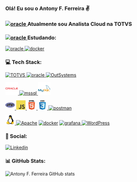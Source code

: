 

### Olá! Eu sou o Antony F. Ferreira  ✌️ 

### <a href="https://www.oracle.com/" target="_blank" rel="noreferrer"> <img src="https://github.com/antonyfferreira/antonyfferreira/assets/51787105/02553540-6fa4-46d7-bc86-a1f2ec33e5ab" alt="oracle" width="30" height="30"/> </a> Atualmente sou Analista Cloud na TOTVS


### <a href="https://www.oracle.com/" target="_blank" rel="noreferrer"> <img src="https://github.com/antonyfferreira/antonyfferreira/assets/51787105/a042740b-1464-4cda-abe1-e1ffce7702bf" alt="oracle" width="30" height="30"/> </a> Estudando: 
<a href="https://www.oracle.com/" target="_blank" rel="noreferrer"> <img src="https://github.com/antonyfferreira/antonyfferreira/assets/51787105/f84e0bd9-cae6-4258-8c18-68f6e973c24f" alt="oracle" width="50" height="50"/> </a>
<a href="https://www.docker.com/" title="docker"><img src="https://github.com/get-icon/geticon/raw/master/icons/docker-icon.svg" alt="docker" width="30" height="30"></a>



### 💻 Tech Stack:

<a href="https://www.totvs.com/" target="_blank" rel="noreferrer"> <img src="https://github.com/antonyfferreira/antonyfferreira/assets/51787105/5c2e0d0d-9bcc-4a5c-9d4e-71eec1dcb28d" alt="TOTVS" width="75" height="30"/> </a>
<a href="https://www.oracle.com/" target="_blank" rel="noreferrer"> <img src="https://github.com/antonyfferreira/antonyfferreira/assets/51787105/2ec47330-4eb1-4d15-92c8-313e3d38c3c7" alt="oracle" width="50" height="50"/> </a>
<a href="https://www.outsystems.com/" target="_blank" rel="noreferrer"> <img src="https://github.com/antonyfferreira/antonyfferreira/assets/51787105/3fbe5a88-6bf9-42f4-a0ed-568bb0ff572b" alt="OutSystems" width="50" height="50"/> </a>


<p align="left"> 
<a href="https://www.oracle.com/" target="_blank" rel="noreferrer"> <img src="https://raw.githubusercontent.com/devicons/devicon/master/icons/oracle/oracle-original.svg" alt="oracle" width="40" height="40"/> </a>
<a href="https://www.microsoft.com/en-us/sql-server" target="_blank" rel="noreferrer"> <img src="https://www.svgrepo.com/show/303229/microsoft-sql-server-logo.svg" alt="mssql" width="40" height="40"/> </a> 
<a href="https://www.mysql.com/" target="_blank" rel="noreferrer"> <img src="https://raw.githubusercontent.com/devicons/devicon/master/icons/mysql/mysql-original-wordmark.svg" alt="mysql" width="40" height="40"/> </a>

<a href="https://www.php.net" target="_blank" rel="noreferrer"> <img src="https://raw.githubusercontent.com/devicons/devicon/master/icons/php/php-original.svg" alt="php" width="30" height="30"/> </a> 
<a href="https://developer.mozilla.org/en-US/docs/Web/JavaScript" target="_blank" rel="noreferrer"> <img src="https://raw.githubusercontent.com/devicons/devicon/master/icons/javascript/javascript-original.svg" alt="javascript" width="30" height="30"/> </a> 
<a href="https://www.w3.org/html/" target="_blank" rel="noreferrer"> <img src="https://raw.githubusercontent.com/devicons/devicon/master/icons/html5/html5-original-wordmark.svg" alt="html5" width="30" height="30"/> </a> 
<a href="https://www.w3schools.com/css/" target="_blank" rel="noreferrer"> <img src="https://raw.githubusercontent.com/devicons/devicon/master/icons/css3/css3-original-wordmark.svg" alt="css3" width="30" height="30"/> </a> 
<a href="https://postman.com" target="_blank" rel="noreferrer"> <img src="https://www.vectorlogo.zone/logos/getpostman/getpostman-icon.svg" alt="postman" width="30" height="30"/> </a> </p>

<a href="https://www.linux.org/" target="_blank" rel="noreferrer"> <img src="https://raw.githubusercontent.com/devicons/devicon/master/icons/linux/linux-original.svg" alt="linux" width="30" height="30"/> </a> 
<a href="https://www.apache.org/" title="Apache"><img src="https://github.com/get-icon/geticon/raw/master/icons/apache.svg" alt="Apache" width="30" height="30"></a>
<a href="https://www.docker.com/" title="docker"><img src="https://github.com/get-icon/geticon/raw/master/icons/docker-icon.svg" alt="docker" width="30" height="30"></a>
<a href="https://grafana.com" target="_blank" rel="noreferrer"> <img src="https://www.vectorlogo.zone/logos/grafana/grafana-icon.svg" alt="grafana" width="30" height="30"/> </a> 
<a href="https://wordpress.org/" title="WordPress"><img src="https://github.com/get-icon/geticon/raw/master/icons/wordpress-icon.svg" alt="WordPress" width="30" height="30"></a>




### 💬 Social:

[![Linkedin](https://img.shields.io/badge/LinkedIn-0077B5?style=for-the-badge&logo=linkedin&logoColor=white)](https://www.linkedin.com/in/antonyfferreira/)


### 📊 GitHub Stats:

![Antony F. Ferreira GitHub stats](https://github-readme-stats.vercel.app/api?username=antonyfferreira&show_icons=true&theme=dark)

